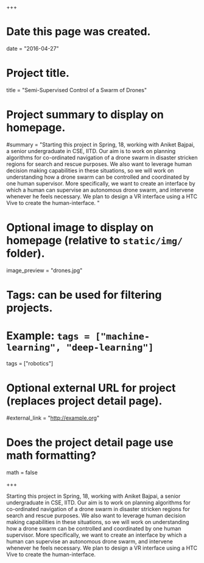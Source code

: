 +++
# Date this page was created.
date = "2016-04-27"

# Project title.
title = "Semi-Supervised Control of a Swarm of Drones"

# Project summary to display on homepage.
#summary = "Starting this project in Spring, 18, working with Aniket Bajpai, a senior undergraduate in CSE, IITD. Our aim is to work on planning algorithms for co-ordinated navigation of a drone swarm in disaster stricken regions for search and rescue purposes. We also want to leverage human decision making capabilities in these situations, so we will work on understanding how a drone swarm can be controlled and coordinated by one human supervisor. More specifically, we want to create an interface by which a human can supervise an autonomous drone swarm, and intervene whenever he feels necessary. We plan to design a VR interface using a HTC Vive to create the human-interface. "

# Optional image to display on homepage (relative to `static/img/` folder).
image_preview = "drones.jpg"

# Tags: can be used for filtering projects.
# Example: `tags = ["machine-learning", "deep-learning"]`
tags = ["robotics"]

# Optional external URL for project (replaces project detail page).
#external_link = "http://example.org"

# Does the project detail page use math formatting?
math = false

+++

Starting this project in Spring, 18, working with Aniket Bajpai, a senior undergraduate in CSE, IITD. Our aim is to work on planning algorithms for co-ordinated navigation of a drone swarm in disaster stricken regions for search and rescue purposes. We also want to leverage human decision making capabilities in these situations, so we will work on understanding how a drone swarm can be controlled and coordinated by one human supervisor. More specifically, we want to create an interface by which a human can supervise an autonomous drone swarm, and intervene whenever he feels necessary. We plan to design a VR interface using a HTC Vive to create the human-interface. 

